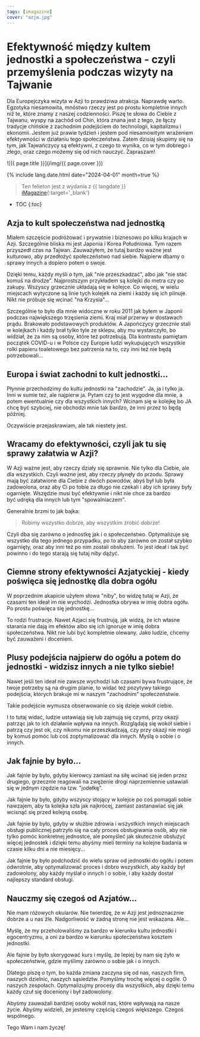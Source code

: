 ```yaml
---
tags: [imagazine]
cover: "azja.jpg"
---
```


# Efektywność między kultem jednostki a społeczeństwa - czyli przemyślenia podczas wizyty na Tajwanie

Dla Europejczyka wizyta w Azji to prawdziwa atrakcja. Naprawdę warto. Egzotyka niesamowita, mnóstwo rzeczy jest po prostu kompletnie innych niż te, które znamy z naszej codzienności. Piszę te słowa do Ciebie z Tajwanu, wyspy na zachód od Chin, która znana jest z tego, że łączy tradycje chińskie z zachodnim podejściem do technologii, kapitalizmu i ekonomii. Jestem już prawie tydzień i jestem pod niesamowitym wrażeniem efektywności w działaniu tego społeczeństwa. Zatem dzisiaj skupimy się na tym, jak Tajwańczycy są efektywni, z czego to wynika, co w tym dobrego i złego, oraz czego możemy się od nich nauczyć. Zapraszam!

<!--More-->

![{{ page.title }}](/img/{{ page.cover }})

{% include lang.date.html date="2024-04-01" month=true %}

> Ten felieton jest z wydania z {{ langdate }} [iMagazine](https://imagazine.pl){:target='_blank'}

* TOC
{:toc}

## Azja to kult społeczeństwa nad jednostką

Miałem szczęście podróżować i prywatnie i biznesowo po kilku krajach w Azji. Szczególnie bliska mi jest Japonia i Korea Południowa. Tym razem przyszedł czas na Tajwan. Zauważyłem, że tutaj bardzo ważne jest kulturowo, aby przedłożyć społeczeństwo nad siebie. Najpierw dbamy o sprawy innych a dopiero potem o swoje.

Dzięki temu, każdy myśli o tym, jak "nie przeszkadzać", albo jak "nie stać komuś na drodze". Najprostszym przykładem są kolejki do metra czy po zakupy. Wszyscy grzecznie układają się w kolejce. Co więcej, w wielu miejscach wytyczone są linie tych kolejek na ziemi i każdy się ich pilnuje. Nikt nie próbuje się wcinać "na Krzysia"…

Szczególnie to było dla mnie widoczne w roku 2011 jak byłem w Japonii podczas największego trzęsienia ziemi. Kraj miał przerwy w dostawach prądu. Brakowało podstawowych produktów. A Japończycy grzecznie stali w kolejkach i każdy brał tylko tyle ze sklepu, aby mu wystarczyło, bo widział, że za nim są osoby, które też potrzebują. Dla kontrastu pamiętam początek COVID-u i w Polsce czy Europie ludzi wykupujących wszystkie rolki papieru toaletowego bez patrzenia na to, czy inni też nie będą potrzebowali…

## Europa i świat zachodni to kult jednostki…

Płynnie przechodzimy do kultu jednostki na "zachodzie". Ja, ja i tylko ja. Inni w sumie też, ale najpierw ja. Pytam czy to jest wygodne dla mnie, a potem ewentualnie czy dla wszystkich innych? Wcinam się w kolejkę bo JA chcę być szybciej, nie obchodzi mnie tak bardzo, że inni przez to będą później.

Oczywiście przejaskrawiam, ale tak niestety jest.

## Wracamy do efektywności, czyli jak tu się sprawy załatwia w Azji?

W Azji ważne jest, aby rzeczy działy się sprawnie. Nie tylko dla Ciebie, ale dla wszystkich. Czyli ważne jest, aby rzeczy płynęły do przodu. Sprawy mają być załatwione dla Ciebie z dwóch powodów, abyś był lub była zadowolona, oraz aby Ci po tobie za długo nie czekali i aby ich sprawy były ogarnięte. Wszędzie musi być efektywnie i nikt nie chce za bardzo być udręką dla innych lub tym "spowalniaczem".

Generalnie brzmi to jak bajka:

> Robimy wszystko dobrze, aby wszystkim zrobić dobrze!

Czyli dba się zarówno o jednostkę jak i o społeczeństwo. Optymalizuje się wszystko dla tego jednego przypadku, po to aby zarówno on został szybko ogarnięty, oraz aby inni też po nim zostali obsłużeni. To jest ideał i tak być powinno i do tego starają się tutaj *niby* dążyć.

## Ciemne strony efektywności Azjatyckiej - kiedy poświęca się jednostkę dla dobra ogółu

W poprzednim akapicie użyłem słowa "niby", bo widzę tutaj w Azji, że czasami ten ideał im nie wychodzi. Jednostka obrywa w imię dobra ogółu. Po prostu poświęca się jednostkę…

To rodzi frustracje. Nawet Azjaci się frustrują, jak widzą, że ich własne starania nie dają im efektów albo się ich ignoruje w imię dobra społeczeństwa. Nikt nie lubi być kompletnie olewany. Jako ludzie, chcemy być zauważeni i docenieni.

## Plusy podejścia najpierw do ogółu a potem do jednostki - widzisz innych a nie tylko siebie!

Nawet jeśli ten ideał nie zawsze wychodzi lub czasami bywa frustrujące, że twoje potrzeby są na drugim planie, to widać też pozytywy takiego podejścia, których brakuje mi w naszym "zachodnim" społeczeństwie.

Takie podejście wymusza obserwowanie co się dzieje wokół ciebie.

I to tutaj widać, ludzie ustawiają się lub zajmują się czymś, przy okazji patrząc jak to ich działanie wpływa na innych. Rozglądają się wokół siebie i patrzą czy jest ok, czy nikomu nie przeszkadzają, czy przy okazji nie mogli by komuś pomóc lub coś zoptymalizować dla innych. Myślą o sobie i o innych.

## Jak fajnie by było…

Jak fajnie by było, gdyby kierowcy zamiast na siłę wcinać się jeden przez drugiego, grzecznie reagowali na zwężenie drogi naprzemiennie ustawiali się w jednym rzędzie na tzw. "jodełkę".

Jak fajnie by było, gdyby wszyscy stojący w kolejce po coś pomagali sobie nawzajem, aby ta kolejka szła jak najkrócej, zamiast zastanawiać się jak wcisnąć się przed kolejną osobę.

Jak fajnie by było, gdyby w służbie zdrowia i wszystkich innych miejscach obsługi publicznej patrzyło się na cały proces obsługiwania osób, aby nie tylko pomóc konkretnej jednostce, ale pomyśleć jak skutecznie obsłużyć więcej jednostek i dzięki temu abyśmy mieli terminy na kolejne badania w czasie kilku dni a nie miesięcy…

Jak fajnie by było podchodzić do wielu spraw od jednostki do ogółu i potem odwrotnie, aby optymalizować proces i dobro wszystkich, aby każdy był zadowolony, aby każdy myślał o innych i o sobie, i aby każdy dostał najlepszy standard obsługi.

## Nauczmy się czegoś od Azjatów…

Nie mam różowych okularów. Nie twierdzę, że w Azji jest jednoznacznie dobrze a u nas źle. Nadgorliwość w żadną stronę nie jest wskazana. Ale…

Myślę, że my przeholowaliśmy za bardzo w kierunku kultu jednostki i egocentryzmu, a oni za bardzo w kierunku społeczeństwa kosztem jednostki.

Ale fajnie by było skorygować kurs i myślę, że lepiej by nam się żyło w społeczeństwie, gdzie myślimy zarówno o sobie jak i o innych.

Dlatego piszę o tym, bo każda zmiana zaczyna się od nas, naszych firm, naszych dzielnic, naszych sąsiedztw. Pomyślmy trochę więcej o ogóle. O naszych zespołach. Optymalizujmy procesy dla wszystkich, aby dzięki temu każdy czuł się doceniony i był zadowolony.

Abyśmy zauważali bardziej osoby wokół nas, które wpływają na nasze życie. Abyśmy widzieli, że jesteśmy częścią czegoś większego. Czegoś wspólnego.

Tego Wam i nam życzę!

[n]: https://michael.gratis/nozbe_pl
[np]: https://michael.gratis/nozbepersonal_pl
